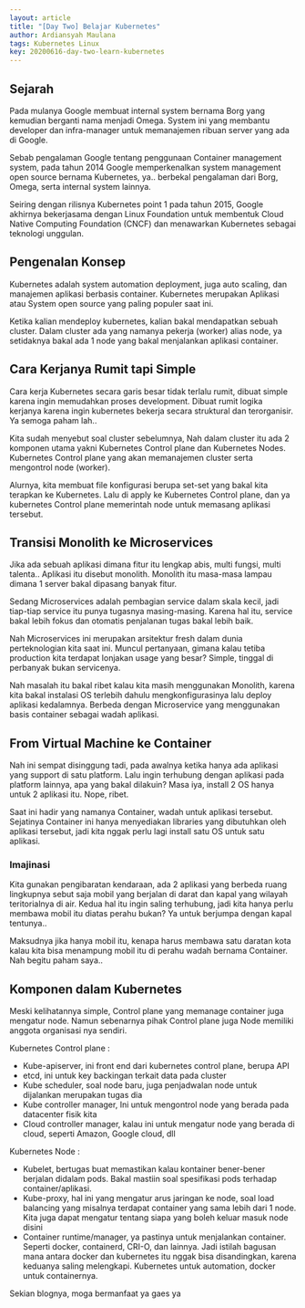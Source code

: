 ```yaml
---
layout: article
title: "[Day Two] Belajar Kubernetes"
author: Ardiansyah Maulana
tags: Kubernetes Linux
key: 20200616-day-two-learn-kubernetes
---
```

## Sejarah

Pada mulanya Google membuat internal system bernama Borg yang kemudian berganti nama menjadi Omega. System ini yang membantu developer dan infra-manager untuk memanajemen ribuan server yang ada di Google.

Sebab pengalaman Google tentang penggunaan Container management system, pada tahun 2014 Google memperkenalkan system management open source bernama Kubernetes, ya.. berbekal pengalaman dari Borg, Omega, serta internal system lainnya.

Seiring dengan rilisnya Kubernetes point 1 pada tahun 2015, Google akhirnya bekerjasama dengan Linux Foundation untuk membentuk Cloud Native Computing Foundation (CNCF) dan menawarkan Kubernetes sebagai teknologi unggulan.

## Pengenalan Konsep

Kubernetes adalah system automation deployment, juga auto scaling, dan manajemen aplikasi berbasis container. Kubernetes merupakan Aplikasi atau System open source yang paling populer saat ini. 

Ketika kalian mendeploy kubernetes, kalian bakal mendapatkan sebuah cluster. Dalam cluster ada yang namanya pekerja (worker) alias node, ya setidaknya bakal ada 1 node yang bakal menjalankan aplikasi container.

## Cara Kerjanya Rumit tapi Simple

Cara kerja Kubernetes secara garis besar tidak terlalu rumit, dibuat simple karena ingin memudahkan proses development. Dibuat rumit logika kerjanya karena ingin kubernetes bekerja secara struktural dan terorganisir. Ya semoga paham lah..

Kita sudah menyebut soal cluster sebelumnya, Nah dalam cluster itu ada 2 komponen utama yakni Kubernetes Control plane dan Kubernetes Nodes. Kubernetes Control plane yang akan memanajemen cluster serta mengontrol node (worker).

Alurnya, kita membuat file konfigurasi berupa set-set yang bakal kita terapkan ke Kubernetes. Lalu di apply ke Kubernetes Control plane, dan ya kubernetes Control plane memerintah node untuk memasang aplikasi tersebut.

## Transisi Monolith ke Microservices

Jika ada sebuah aplikasi dimana fitur itu lengkap abis, multi fungsi, multi talenta.. Aplikasi itu disebut monolith. Monolith itu masa-masa lampau dimana 1 server bakal dipasang banyak fitur.

Sedang Microservices adalah pembagian service dalam skala kecil, jadi tiap-tiap service itu punya tugasnya masing-masing. Karena hal itu, service bakal lebih fokus dan otomatis penjalanan tugas bakal lebih baik.

Nah Microservices ini merupakan arsitektur fresh dalam dunia perteknologian kita saat ini. Muncul pertanyaan, gimana kalau tetiba production kita terdapat lonjakan usage yang besar? Simple, tinggal di perbanyak bukan servicenya.

Nah masalah itu bakal ribet kalau kita masih menggunakan Monolith, karena kita bakal instalasi OS terlebih dahulu mengkonfigurasinya lalu deploy aplikasi kedalamnya. Berbeda dengan Microservice yang menggunakan basis container sebagai wadah aplikasi.

## From Virtual Machine ke Container

Nah ini sempat disinggung tadi, pada awalnya ketika hanya ada aplikasi yang support di satu platform. Lalu ingin terhubung dengan aplikasi pada platform lainnya, apa yang bakal dilakuin? Masa iya, install 2 OS hanya untuk 2 aplikasi itu. Nope, ribet.

Saat ini hadir yang namanya Container, wadah untuk aplikasi tersebut. Sejatinya Container ini hanya menyediakan libraries yang dibutuhkan oleh aplikasi tersebut, jadi kita nggak perlu lagi install satu OS untuk satu aplikasi.

### Imajinasi

Kita gunakan pengibaratan kendaraan, ada 2 aplikasi yang berbeda ruang lingkupnya sebut saja mobil yang berjalan di darat dan kapal yang wilayah teritorialnya di air. Kedua hal itu ingin saling terhubung, jadi kita hanya perlu membawa mobil itu diatas perahu bukan? Ya untuk berjumpa dengan kapal tentunya..

Maksudnya jika hanya mobil itu, kenapa harus membawa satu daratan kota kalau kita bisa menampung mobil itu di perahu wadah bernama Container. Nah begitu paham saya..

## Komponen dalam Kubernetes

Meski kelihatannya simple, Control plane yang memanage container juga mengatur node. Namun sebenarnya pihak Control plane juga Node memiliki anggota organisasi nya sendiri.

Kubernetes Control plane :

- Kube-apiserver, ini front end dari kubernetes control plane, berupa API
- etcd, ini untuk key backingan terkait data pada cluster
- Kube scheduler, soal node baru, juga penjadwalan node untuk dijalankan merupakan tugas dia
- Kube controller manager, Ini untuk mengontrol node yang berada pada datacenter fisik kita
- Cloud controller manager, kalau ini untuk mengatur node yang berada di cloud, seperti Amazon, Google cloud, dll

Kubernetes Node :

- Kubelet, bertugas buat memastikan kalau kontainer bener-bener berjalan didalam pods. Bakal mastiin soal spesifikasi pods terhadap container/aplikasi.
- Kube-proxy, hal ini yang mengatur arus jaringan ke node, soal load balancing yang misalnya terdapat container yang sama lebih dari 1 node. Kita juga dapat mengatur tentang siapa yang boleh keluar masuk  node disini
- Container runtime/manager, ya pastinya untuk menjalankan container. Seperti docker, containerd, CRI-O, dan lainnya. Jadi istilah bagusan mana antara docker dan kubernetes itu nggak bisa disandingkan, karena keduanya saling melengkapi. Kubernetes untuk automation, docker untuk containernya.

Sekian blognya, moga bermanfaat ya gaes ya
